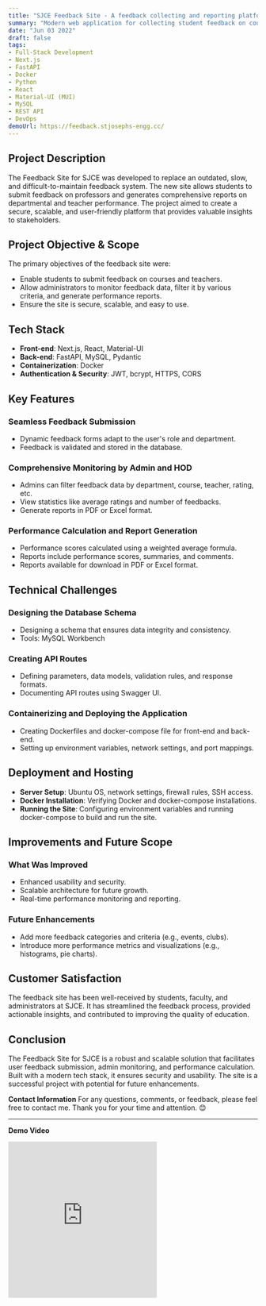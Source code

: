 ```yaml
---
title: "SJCE Feedback Site - A feedback collecting and reporting platform for my college"
summary: "Modern web application for collecting student feedback on courses and teachers, generating performance reports, and providing valuable insights to stakeholders."
date: "Jun 03 2022"
draft: false
tags:
- Full-Stack Development
- Next.js
- FastAPI
- Docker
- Python
- React
- Material-UI (MUI)
- MySQL
- REST API
- DevOps
demoUrl: https://feedback.stjosephs-engg.cc/
---
```


## Project Description
The Feedback Site for SJCE was developed to replace an outdated, slow, and difficult-to-maintain feedback system. The new site allows students to submit feedback on professors and generates comprehensive reports on departmental and teacher performance. The project aimed to create a secure, scalable, and user-friendly platform that provides valuable insights to stakeholders.

## Project Objective & Scope
The primary objectives of the feedback site were:
- Enable students to submit feedback on courses and teachers.
- Allow administrators to monitor feedback data, filter it by various criteria, and generate performance reports.
- Ensure the site is secure, scalable, and easy to use.

## Tech Stack
- **Front-end**: Next.js, React, Material-UI
- **Back-end**: FastAPI, MySQL, Pydantic
- **Containerization**: Docker
- **Authentication & Security**: JWT, bcrypt, HTTPS, CORS

## Key Features
### Seamless Feedback Submission
- Dynamic feedback forms adapt to the user's role and department.
- Feedback is validated and stored in the database.

### Comprehensive Monitoring by Admin and HOD
- Admins can filter feedback data by department, course, teacher, rating, etc.
- View statistics like average ratings and number of feedbacks.
- Generate reports in PDF or Excel format.

### Performance Calculation and Report Generation
- Performance scores calculated using a weighted average formula.
- Reports include performance scores, summaries, and comments.
- Reports available for download in PDF or Excel format.

## Technical Challenges
### Designing the Database Schema
- Designing a schema that ensures data integrity and consistency.
- Tools: MySQL Workbench

### Creating API Routes
- Defining parameters, data models, validation rules, and response formats.
- Documenting API routes using Swagger UI.

### Containerizing and Deploying the Application
- Creating Dockerfiles and docker-compose file for front-end and back-end.
- Setting up environment variables, network settings, and port mappings.

## Deployment and Hosting
- **Server Setup**: Ubuntu OS, network settings, firewall rules, SSH access.
- **Docker Installation**: Verifying Docker and docker-compose installations.
- **Running the Site**: Configuring environment variables and running docker-compose to build and run the site.

## Improvements and Future Scope
### What Was Improved
- Enhanced usability and security.
- Scalable architecture for future growth.
- Real-time performance monitoring and reporting.

### Future Enhancements
- Add more feedback categories and criteria (e.g., events, clubs).
- Introduce more performance metrics and visualizations (e.g., histograms, pie charts).

## Customer Satisfaction
The feedback site has been well-received by students, faculty, and administrators at SJCE. It has streamlined the feedback process, provided actionable insights, and contributed to improving the quality of education.

## Conclusion
The Feedback Site for SJCE is a robust and scalable solution that facilitates user feedback submission, admin monitoring, and performance calculation. Built with a modern tech stack, it ensures security and usability. The site is a successful project with potential for future enhancements.

**Contact Information**
For any questions, comments, or feedback, please feel free to contact me. Thank you for your time and attention. 😊

---

**Demo Video**
<iframe height="315" src="https://www.youtube.com/embed/ZzalJL4h4Xg?si=ydw76_uLXFw1DcT_" title="YouTube video player" frameborder="0" allow="accelerometer; autoplay; clipboard-write; encrypted-media; gyroscope; picture-in-picture; web-share" referrerpolicy="strict-origin-when-cross-origin" allowfullscreen></iframe>